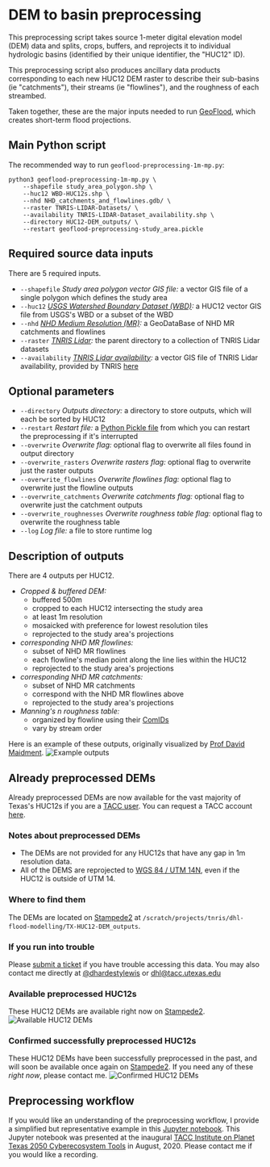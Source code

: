 # DEM to basin preprocessing
This preprocessing script takes source 1-meter digital elevation model (DEM) data and splits, crops, buffers, and reprojects it to individual hydrologic basins (identified by their unique identifier, the "HUC12" ID).

This preprocessing script also produces ancillary data products corresponding to each new HUC12 DEM raster to describe their sub-basins (ie "catchments"), their streams  (ie "flowlines"), and the roughness of each streambed.

Taken together, these are the major inputs needed to run [GeoFlood](https://github.com/passaH2O/GeoFlood), which creates short-term flood projections.

## Main Python script
The recommended way to run `geoflood-preprocessing-1m-mp.py`:
```
python3 geoflood-preprocessing-1m-mp.py \
    --shapefile study_area_polygon.shp \
    --huc12 WBD-HUC12s.shp \
    --nhd NHD_catchments_and_flowlines.gdb/ \
    --raster TNRIS-LIDAR-Datasets/ \
    --availability TNRIS-LIDAR-Dataset_availability.shp \
    --directory HUC12-DEM_outputs/ \
    --restart geoflood-preprocessing-study_area.pickle
```

## Required source data inputs
There are 5 required inputs.
* `--shapefile` _Study area polygon vector GIS file:_ a vector GIS file of a single polygon which defines the study area
* `--huc12` _[USGS Watershed Boundary Dataset (WBD)](https://www.usgs.gov/core-science-systems/ngp/national-hydrography/watershed-boundary-dataset):_ a HUC12 vector GIS file from USGS's WBD or a subset of the WBD
* `--nhd` _[NHD Medium Resolution (MR)](https://www.usgs.gov/core-science-systems/ngp/hydrography/about/nhd-medium-resolution):_ a GeoDataBase of NHD MR catchments and flowlines
* `--raster` _[TNRIS Lidar](https://tnris.org/stratmap/elevation-lidar/):_ the parent directory to a collection of TNRIS Lidar datasets
* `--availability` _[TNRIS Lidar availability](https://data.tnris.org/5751f066-28be-46af-b795-08387a27da6e/resources/tnris-lidar_48_vector.zip):_ a vector GIS file of TNRIS Lidar availability, provided by TNRIS [here](https://tnris.org/stratmap/elevation-lidar/)

## Optional parameters
* `--directory` _Outputs directory:_ a directory to store outputs, which will each be sorted by HUC12
* `--restart` _Restart file:_ a [Python Pickle file](https://docs.python.org/3/library/pickle.html) from which you can restart the preprocessing if it's interrupted
* `--overwrite` _Overwrite flag:_ optional flag to overwrite all files found in output directory
* `--overwrite_rasters` _Overwrite rasters flag:_ optional flag to overwrite just the raster outputs
* `--overwrite_flowlines` _Overwrite flowlines flag:_ optional flag to overwrite just the flowline outputs
* `--overwrite_catchments` _Overwrite catchments flag:_ optional flag to overwrite just the catchment outputs
* `--overwrite_roughnesses` _Overwrite roughness table flag:_ optional flag to overwrite the roughness table
* `--log` _Log file:_ a file to store runtime log

## Description of outputs
There are 4 outputs per HUC12.
* _Cropped & buffered DEM:_
    * buffered 500m
    * cropped to each HUC12 intersecting the study area
    * at least 1m resolution
    * mosaicked with preference for lowest resolution tiles
    * reprojected to the study area's projections
* _corresponding NHD MR flowlines:_
    * subset of NHD MR flowlines
    * each flowline's median point along the line lies within the HUC12
    * reprojected to the study area's projections
* _corresponding NHD MR catchments:_
    * subset of NHD MR catchments
    * correspond with the NHD MR flowlines above
    * reprojected to the study area's projections
* _Manning's n roughness table:_
    * organized by flowline using their [ComIDs](https://nhd.usgs.gov/userGuide/Robohelpfiles/NHD_User_Guide/Feature_Catalog/Data_Dictionary/Data_Dictionary.htm) 
    * vary by stream order

Here is an example of these outputs, originally visualized by [Prof David Maidment](https://www.caee.utexas.edu/faculty/directory/maidment).
![Example outputs](https://github.com/dhardestylewis/DEM2basin/blob/master/images/DEM-HUC12-Outputs_example.jpg)

## Already preprocessed DEMs
Already preprocessed DEMs are now available for the vast majority of Texas's HUC12s if you are a [TACC user](https://portal.tacc.utexas.edu/). You can request a TACC account [here](https://portal.tacc.utexas.edu/account-request).
### Notes about preprocessed DEMs
* The DEMs are not provided for any HUC12s that have any gap in 1m resolution data.
* All of the DEMS are reprojected to [WGS 84 / UTM 14N](https://epsg.io/32614), even if the HUC12 is outside of UTM 14.
### Where to find them
The DEMs are located on [Stampede2](https://www.tacc.utexas.edu/systems/stampede2) at `/scratch/projects/tnris/dhl-flood-modelling/TX-HUC12-DEM_outputs`.
### If you run into trouble
Please [submit a ticket](https://portal.tacc.utexas.edu/tacc-consulting) if you have trouble accessing this data. You may also contact me directly at [@dhardestylewis](https://github.com/dhardestylewis) or <dhl@tacc.utexas.edu>
### Available preprocessed HUC12s
These HUC12 DEMs are available right now on [Stampede2](https://www.tacc.utexas.edu/systems/stampede2).
![Available HUC12 DEMs](https://github.com/dhardestylewis/DEM2basin/blob/master/images/DEM-HUC12-Availability.png)
### Confirmed successfully preprocessed HUC12s
These HUC12 DEMs have been successfully preprocessed in the past, and will soon be available once again on [Stampede2](https://www.tacc.utexas.edu/systems/stampede2). If you need any of these _right now_, please contact me.
![Confirmed HUC12 DEMs](https://github.com/dhardestylewis/DEM2basin/blob/master/images/DEM-HUC12-Confirmed.png)

## Preprocessing workflow
If you would like an understanding of the preprocessing workflow, I provide a simplified but representative example in this [Jupyter notebook](https://github.com/dhardestylewis/DEM2basin/blob/master/dem2basin.ipynb). This Jupyter notebook was presented at the inaugural [TACC Institute on Planet Texas 2050 Cyberecosystem Tools](https://bridgingbarriers.utexas.edu/pt2050-tacc-institute/) in August, 2020. Please contact me if you would like a recording.

